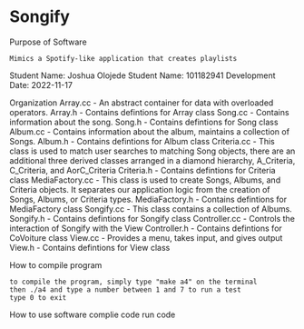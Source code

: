 # Songify
Purpose of Software

	Mimics a Spotify-like application that creates playlists


Student Name: Joshua Olojede 
Student Name: 101182941
Development Date: 2022-11-17

Organization
	Array.cc - An abstract container for data with overloaded operators.
	Array.h - Contains defintions for Array class
	Song.cc - Contains information about the song.
	Song.h - Contains defintions for Song class
	Album.cc - Contains information about the album, maintains a collection of Songs.
	Album.h - Contains defintions for Album class
	Criteria.cc - This class is used to match user searches to matching Song objects, there are an additional three derived classes arranged in a diamond hierarchy, A_Criteria, C_Criteria, and AorC_Criteria
	Criteria.h - Contains defintions for Criteria class
	MediaFactory.cc - This class is used to create Songs, Albums, and Criteria objects. It separates our application logic from the creation of Songs, Albums, or Criteria types.
	MediaFactory.h - Contains defintions for MediaFactory class 
	Songify.cc - This class contains a collection of Albums.
	Songify.h - Contains defintions for Songify class 
	Controller.cc - Controls the interaction of Songify with the View
	Controller.h - Contains defintions for CoVoiture class 
	View.cc - Provides a menu, takes input, and gives output
	View.h - Contains defintions for View class


How to compile program

	to compile the program, simply type "make a4" on the terminal 
	then ./a4 and type a number between 1 and 7 to run a test
	type 0 to exit


How to use software 
	complie code
	run code
